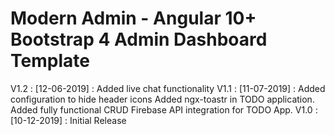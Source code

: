 # Modern Admin - Angular 10+ Bootstrap 4 Admin Dashboard Template

V1.2 : [12-06-2019] : Added live chat functionality
V1.1 : [11-07-2019] : Added configuration to hide header icons
                      Added ngx-toastr in TODO application.                      
                      Added fully functional CRUD Firebase API integration for TODO App.
V1.0 : [10-12-2019] : Initial Release
